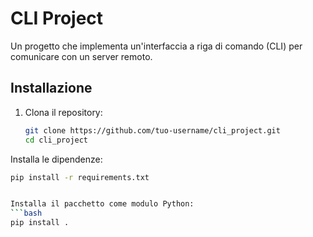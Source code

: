 # CLI Project

Un progetto che implementa un'interfaccia a riga di comando (CLI) per comunicare con un server remoto.

## Installazione

1. Clona il repository:
   ```bash
   git clone https://github.com/tuo-username/cli_project.git
   cd cli_project

Installa le dipendenze:
   ```bash
pip install -r requirements.txt


Installa il pacchetto come modulo Python:
   ```bash
pip install .

